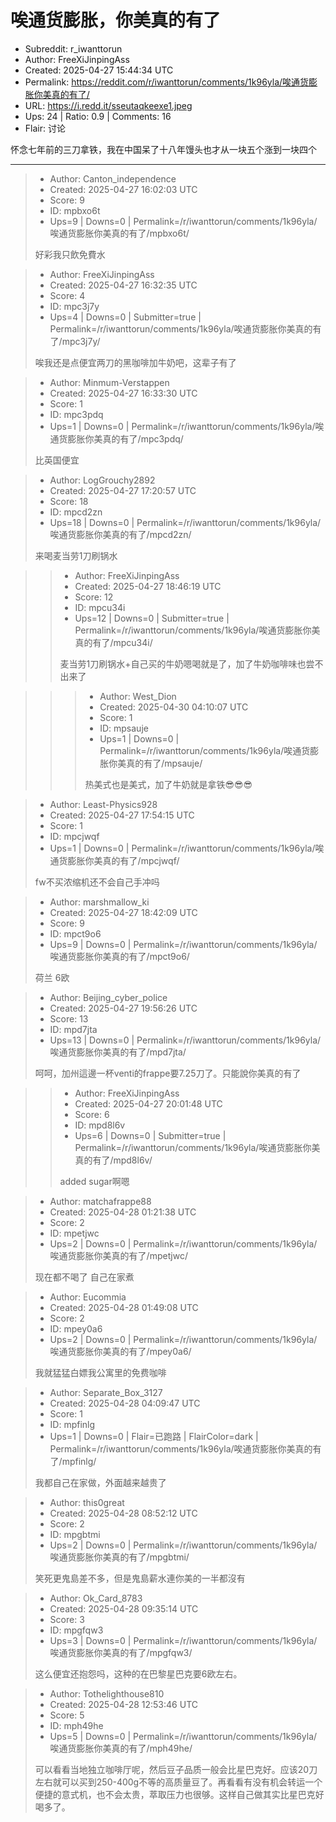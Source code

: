 # 唉通货膨胀，你美真的有了

- Subreddit: r_iwanttorun
- Author: FreeXiJinpingAss
- Created: 2025-04-27 15:44:34 UTC
- Permalink: https://reddit.com/r/iwanttorun/comments/1k96yla/唉通货膨胀你美真的有了/
- URL: https://i.redd.it/sseutaqkeexe1.jpeg
- Ups: 24 | Ratio: 0.9 | Comments: 16
- Flair: 讨论


怀念七年前的三刀拿铁，我在中国呆了十八年馒头也才从一块五个涨到一块四个


---

> - Author: Canton_independence
> - Created: 2025-04-27 16:02:03 UTC
> - Score: 9
> - ID: mpbxo6t
> - Ups=9 | Downs=0 | Permalink=/r/iwanttorun/comments/1k96yla/唉通货膨胀你美真的有了/mpbxo6t/
>
> 好彩我只飲免費水

> - Author: FreeXiJinpingAss
> - Created: 2025-04-27 16:32:35 UTC
> - Score: 4
> - ID: mpc3j7y
> - Ups=4 | Downs=0 | Submitter=true | Permalink=/r/iwanttorun/comments/1k96yla/唉通货膨胀你美真的有了/mpc3j7y/
>
> 唉我还是点便宜两刀的黑咖啡加牛奶吧，这辈子有了

> - Author: Minmum-Verstappen
> - Created: 2025-04-27 16:33:30 UTC
> - Score: 1
> - ID: mpc3pdq
> - Ups=1 | Downs=0 | Permalink=/r/iwanttorun/comments/1k96yla/唉通货膨胀你美真的有了/mpc3pdq/
>
> 比英国便宜

> - Author: LogGrouchy2892
> - Created: 2025-04-27 17:20:57 UTC
> - Score: 18
> - ID: mpcd2zn
> - Ups=18 | Downs=0 | Permalink=/r/iwanttorun/comments/1k96yla/唉通货膨胀你美真的有了/mpcd2zn/
>
> 来喝麦当劳1刀刷锅水

>> - Author: FreeXiJinpingAss
>> - Created: 2025-04-27 18:46:19 UTC
>> - Score: 12
>> - ID: mpcu34i
>> - Ups=12 | Downs=0 | Submitter=true | Permalink=/r/iwanttorun/comments/1k96yla/唉通货膨胀你美真的有了/mpcu34i/
>>
>> 麦当劳1刀刷锅水+自己买的牛奶嗯喝就是了，加了牛奶咖啡味也尝不出来了

>>> - Author: West_Dion
>>> - Created: 2025-04-30 04:10:07 UTC
>>> - Score: 1
>>> - ID: mpsauje
>>> - Ups=1 | Downs=0 | Permalink=/r/iwanttorun/comments/1k96yla/唉通货膨胀你美真的有了/mpsauje/
>>>
>>> 热美式也是美式，加了牛奶就是拿铁😎😎😎

> - Author: Least-Physics928
> - Created: 2025-04-27 17:54:15 UTC
> - Score: 1
> - ID: mpcjwqf
> - Ups=1 | Downs=0 | Permalink=/r/iwanttorun/comments/1k96yla/唉通货膨胀你美真的有了/mpcjwqf/
>
> fw不买浓缩机还不会自己手冲吗

> - Author: marshmallow_ki
> - Created: 2025-04-27 18:42:09 UTC
> - Score: 9
> - ID: mpct9o6
> - Ups=9 | Downs=0 | Permalink=/r/iwanttorun/comments/1k96yla/唉通货膨胀你美真的有了/mpct9o6/
>
> 荷兰 6欧

> - Author: Beijing_cyber_police
> - Created: 2025-04-27 19:56:26 UTC
> - Score: 13
> - ID: mpd7jta
> - Ups=13 | Downs=0 | Permalink=/r/iwanttorun/comments/1k96yla/唉通货膨胀你美真的有了/mpd7jta/
>
> 呵呵，加州這邊一杯venti的frappe要7.25刀了。只能說你美真的有了

>> - Author: FreeXiJinpingAss
>> - Created: 2025-04-27 20:01:48 UTC
>> - Score: 6
>> - ID: mpd8l6v
>> - Ups=6 | Downs=0 | Submitter=true | Permalink=/r/iwanttorun/comments/1k96yla/唉通货膨胀你美真的有了/mpd8l6v/
>>
>> added sugar啊嗯

> - Author: matchafrappe88
> - Created: 2025-04-28 01:21:38 UTC
> - Score: 2
> - ID: mpetjwc
> - Ups=2 | Downs=0 | Permalink=/r/iwanttorun/comments/1k96yla/唉通货膨胀你美真的有了/mpetjwc/
>
> 现在都不喝了 自己在家煮

> - Author: Eucommia
> - Created: 2025-04-28 01:49:08 UTC
> - Score: 2
> - ID: mpey0a6
> - Ups=2 | Downs=0 | Permalink=/r/iwanttorun/comments/1k96yla/唉通货膨胀你美真的有了/mpey0a6/
>
> 我就猛猛白嫖我公寓里的免费咖啡

> - Author: Separate_Box_3127
> - Created: 2025-04-28 04:09:47 UTC
> - Score: 1
> - ID: mpfinlg
> - Ups=1 | Downs=0 | Flair=已跑路 | FlairColor=dark | Permalink=/r/iwanttorun/comments/1k96yla/唉通货膨胀你美真的有了/mpfinlg/
>
> 我都自己在家做，外面越来越贵了

> - Author: this0great
> - Created: 2025-04-28 08:52:12 UTC
> - Score: 2
> - ID: mpgbtmi
> - Ups=2 | Downs=0 | Permalink=/r/iwanttorun/comments/1k96yla/唉通货膨胀你美真的有了/mpgbtmi/
>
> 笑死更鬼島差不多，但是鬼島薪水連你美的一半都沒有

> - Author: Ok_Card_8783
> - Created: 2025-04-28 09:35:14 UTC
> - Score: 3
> - ID: mpgfqw3
> - Ups=3 | Downs=0 | Permalink=/r/iwanttorun/comments/1k96yla/唉通货膨胀你美真的有了/mpgfqw3/
>
> 这么便宜还抱怨吗，这种的在巴黎星巴克要6欧左右。

> - Author: Tothelighthouse810
> - Created: 2025-04-28 12:53:46 UTC
> - Score: 5
> - ID: mph49he
> - Ups=5 | Downs=0 | Permalink=/r/iwanttorun/comments/1k96yla/唉通货膨胀你美真的有了/mph49he/
>
> 可以看看当地独立咖啡厅呢，然后豆子品质一般会比星巴克好。应该20刀左右就可以买到250-400g不等的高质量豆了。再看看有没有机会转运一个便捷的意式机，也不会太贵，萃取压力也很够。这样自己做其实比星巴克好喝多了。
